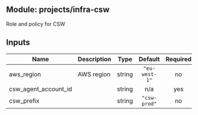 ## Module: projects/infra-csw

Role and policy for CSW

## Inputs

| Name | Description | Type | Default | Required |
|------|-------------|:----:|:-----:|:-----:|
| aws\_region | AWS region | string | `"eu-west-1"` | no |
| csw\_agent\_account\_id |  | string | n/a | yes |
| csw\_prefix |  | string | `"csw-prod"` | no |

